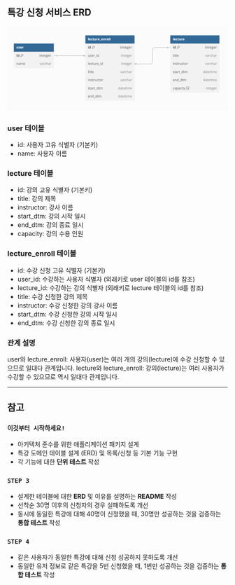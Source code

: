 ## 특강 신청 서비스 ERD
![erd](src/main/java/io/hhplus/architecture/assets/images/erd.png)

### user 테이블
- id: 사용자 고유 식별자 (기본키)
- name: 사용자 이름 
 
### lecture 테이블
- id: 강의 고유 식별자 (기본키)
- title: 강의 제목
- instructor: 강사 이름
- start_dtm: 강의 시작 일시
- end_dtm: 강의 종료 일시
- capacity: 강의 수용 인원

### lecture_enroll 테이블
- id: 수강 신청 고유 식별자 (기본키)
- user_id: 수강하는 사용자 식별자 (외래키로 user 테이블의 id를 참조)
- lecture_id: 수강하는 강의 식별자 (외래키로 lecture 테이블의 id를 참조)
- title: 수강 신청한 강의 제목
- instructor: 수강 신청한 강의 강사 이름
- start_dtm: 수강 신청한 강의 시작 일시
- end_dtm: 수강 신청한 강의 종료 일시

### 관계 설명
user와 lecture_enroll: 사용자(user)는 여러 개의 강의(lecture)에 수강 신청할 수 있으므로 일대다 관계입니다.
lecture와 lecture_enroll: 강의(lecture)는 여러 사용자가 수강할 수 있으므로 역시 일대다 관계입니다.

---
## 참고
### **`이것부터 시작하세요!`**
- 아키텍처 준수를 위한 애플리케이션 패키지 설계
- 특강 도메인 테이블 설계 (ERD) 및 목록/신청 등 기본 기능 구현
- 각 기능에 대한 **단위 테스트** 작성

### **`STEP 3`**
- 설계한 테이블에 대한 **ERD** 및 이유를 설명하는 **README** 작성
- 선착순 30명 이후의 신청자의 경우 실패하도록 개선
- 동시에 동일한 특강에 대해 40명이 신청했을 때, 30명만 성공하는 것을 검증하는 **통합 테스트** 작성

### **`STEP 4`**
- 같은 사용자가 동일한 특강에 대해 신청 성공하지 못하도록 개선
- 동일한 유저 정보로 같은 특강을 5번 신청했을 때, 1번만 성공하는 것을 검증하는 **통합 테스트** 작성